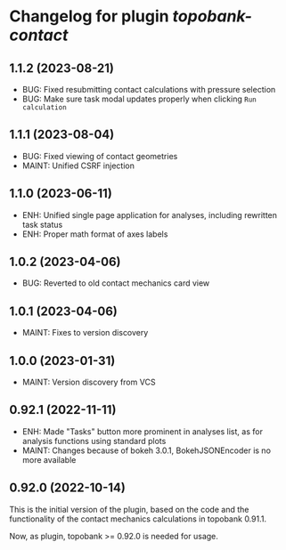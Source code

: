 # Changelog for plugin *topobank-contact*

## 1.1.2 (2023-08-21)

- BUG: Fixed resubmitting contact calculations with pressure selection
- BUG: Make sure task modal updates properly when clicking `Run calculation`

## 1.1.1 (2023-08-04)

- BUG: Fixed viewing of contact geometries
- MAINT: Unified CSRF injection

## 1.1.0 (2023-06-11)

- ENH: Unified single page application for analyses, including rewritten
  task status
- ENH: Proper math format of axes labels

## 1.0.2 (2023-04-06)

- BUG: Reverted to old contact mechanics card view

## 1.0.1 (2023-04-06)

- MAINT: Fixes to version discovery

## 1.0.0 (2023-01-31)

- MAINT: Version discovery from VCS

## 0.92.1 (2022-11-11)

- ENH: Made "Tasks" button more prominent in analyses list,
  as for analysis functions using standard plots
- MAINT: Changes because of bokeh 3.0.1, BokehJSONEncoder
  is no more available

## 0.92.0 (2022-10-14)

This is the initial version of the plugin, based on
the code and the functionality of the contact
mechanics calculations in topobank 0.91.1.

Now, as plugin, topobank >= 0.92.0 is needed for usage.

